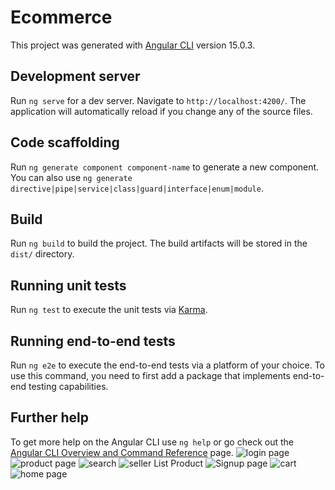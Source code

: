 # Ecommerce

This project was generated with [Angular CLI](https://github.com/angular/angular-cli) version 15.0.3.

## Development server

Run `ng serve` for a dev server. Navigate to `http://localhost:4200/`. The application will automatically reload if you change any of the source files.

## Code scaffolding

Run `ng generate component component-name` to generate a new component. You can also use `ng generate directive|pipe|service|class|guard|interface|enum|module`.

## Build

Run `ng build` to build the project. The build artifacts will be stored in the `dist/` directory.

## Running unit tests

Run `ng test` to execute the unit tests via [Karma](https://karma-runner.github.io).

## Running end-to-end tests

Run `ng e2e` to execute the end-to-end tests via a platform of your choice. To use this command, you need to first add a package that implements end-to-end testing capabilities.

## Further help

To get more help on the Angular CLI use `ng help` or go check out the [Angular CLI Overview and Command Reference](https://angular.io/cli) page.
![login page](https://user-images.githubusercontent.com/95416516/227082086-07b602b6-0736-49bd-bbf0-0a35391a69b7.png)
![product page](https://user-images.githubusercontent.com/95416516/227082096-538d0e63-6c5f-420c-8f88-aa613b579dcd.png)
![search](https://user-images.githubusercontent.com/95416516/227082098-feccf56c-f66e-4d33-9c3f-f678655ad17a.png)
![seller List Product](https://user-images.githubusercontent.com/95416516/227082102-71451679-3f0a-46e0-9529-115bc42c0f26.png)
![Signup page ](https://user-images.githubusercontent.com/95416516/227082106-63891c37-21cf-40ae-bd2b-b90818fd1ec1.png)
![cart](https://user-images.githubusercontent.com/95416516/227082109-f23f28ec-7da5-4987-a873-692a0e2fd045.png)
![home page](https://user-images.githubusercontent.com/95416516/227082111-a33fff98-2d11-4886-bd0d-c0394abd8b51.png)
